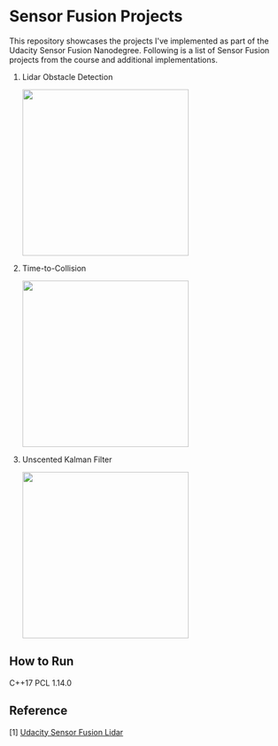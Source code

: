 # Sensor Fusion Projects  
This repository showcases the projects I've implemented as part of the Udacity Sensor Fusion Nanodegree.
Following is a list of Sensor Fusion projects from the course and additional implementations. 
1. Lidar Obstacle Detection
   
   <img src="results/fps-lidar.gif" width="300" />
2. Time-to-Collision
   
   <img src="results/ttc.gif" width="300" />
4. Unscented Kalman Filter
   
   <img src="results/result.gif" width="300" />

## How to Run 
C++17 
PCL 1.14.0


## Reference 
[1]  [Udacity Sensor Fusion Lidar](https://github.com/udacity/SFND_Lidar_Obstacle_Detection)
